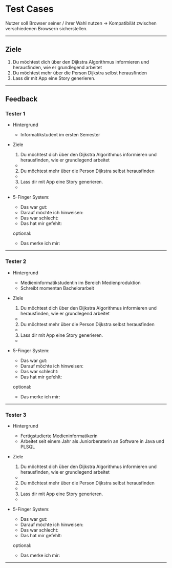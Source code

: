 # Test Cases

Nutzer soll Browser seiner / ihrer Wahl nutzen &rarr; Kompatibilät zwischen verschiedenen Browsern sicherstellen.

---

## Ziele

1. Du möchtest dich über den Dijkstra Algorithmus informieren und herausfinden, wie er grundlegend arbeitet
2. Du möchtest mehr über die Person Dijkstra selbst herausfinden
3. Lass dir mit App eine Story generieren.

---

## Feedback

### Tester 1
- Hintergrund 
    - Informatikstudent im ersten Semester

- Ziele
    1. Du möchtest dich über den Dijkstra Algorithmus informieren und herausfinden, wie er grundlegend arbeitet
    - 
    2. Du möchtest mehr über die Person Dijkstra selbst herausfinden
    - 
    3. Lass dir mit App eine Story generieren.
    - 


- 5-Finger System:
    - Das war gut:
    - Darauf möchte ich hinweisen:
    - Das war schlecht:
    - Das hat mir gefehlt:

    optional:
    - Das merke ich mir: 

---

### Tester 2
- Hintergrund 
    - Medieninformatikstudentin im Bereich Medienproduktion
    - Schreibt momentan Bachelorarbeit

- Ziele
    1. Du möchtest dich über den Dijkstra Algorithmus informieren und herausfinden, wie er grundlegend arbeitet
    - 
    2. Du möchtest mehr über die Person Dijkstra selbst herausfinden
    - 
    3. Lass dir mit App eine Story generieren.
    - 


- 5-Finger System:
    - Das war gut:
    - Darauf möchte ich hinweisen:
    - Das war schlecht:
    - Das hat mir gefehlt:

    optional:
    - Das merke ich mir: 

---

### Tester 3
- Hintergrund 
    - Fertigstudierte Medieninformatikerin
    - Arbeitet seit einem Jahr als Juniorberaterin an Software in Java und PLSQL

- Ziele
    1. Du möchtest dich über den Dijkstra Algorithmus informieren und herausfinden, wie er grundlegend arbeitet
    - 
    2. Du möchtest mehr über die Person Dijkstra selbst herausfinden
    - 
    3. Lass dir mit App eine Story generieren.
    - 


- 5-Finger System:
    - Das war gut:
    - Darauf möchte ich hinweisen:
    - Das war schlecht:
    - Das hat mir gefehlt:

    optional:
    - Das merke ich mir: 

---